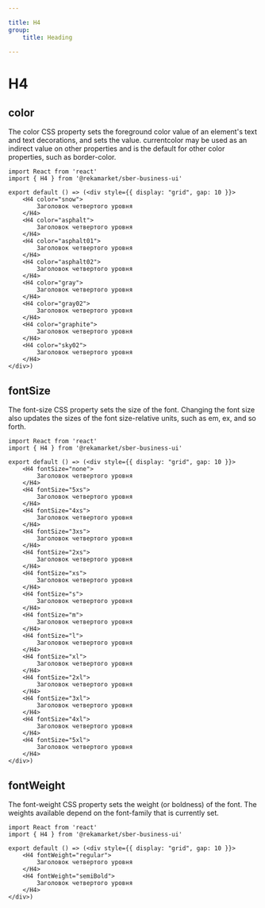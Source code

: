 ```yaml
---

title: H4
group:
	title: Heading

---
```


# H4

## color
The color CSS property sets the foreground color value of an element's text and text decorations, and sets the <currentcolor> value. currentcolor may be used as an indirect value on other properties and is the default for other color properties, such as border-color.

```tsx
import React from 'react'
import { H4 } from '@rekamarket/sber-business-ui'

export default () => (<div style={{ display: "grid", gap: 10 }}>
	<H4 color="snow">
		Заголовок четвертого уровня
	</H4>
	<H4 color="asphalt">
		Заголовок четвертого уровня
	</H4>
	<H4 color="asphalt01">
		Заголовок четвертого уровня
	</H4>
	<H4 color="asphalt02">
		Заголовок четвертого уровня
	</H4>
	<H4 color="gray">
		Заголовок четвертого уровня
	</H4>
	<H4 color="gray02">
		Заголовок четвертого уровня
	</H4>
	<H4 color="graphite">
		Заголовок четвертого уровня
	</H4>
	<H4 color="sky02">
		Заголовок четвертого уровня
	</H4>
</div>)
```

## fontSize
The font-size CSS property sets the size of the font. Changing the font size also updates the sizes of the font size-relative <length> units, such as em, ex, and so forth.

```tsx
import React from 'react'
import { H4 } from '@rekamarket/sber-business-ui'

export default () => (<div style={{ display: "grid", gap: 10 }}>
	<H4 fontSize="none">
		Заголовок четвертого уровня
	</H4>
	<H4 fontSize="5xs">
		Заголовок четвертого уровня
	</H4>
	<H4 fontSize="4xs">
		Заголовок четвертого уровня
	</H4>
	<H4 fontSize="3xs">
		Заголовок четвертого уровня
	</H4>
	<H4 fontSize="2xs">
		Заголовок четвертого уровня
	</H4>
	<H4 fontSize="xs">
		Заголовок четвертого уровня
	</H4>
	<H4 fontSize="s">
		Заголовок четвертого уровня
	</H4>
	<H4 fontSize="m">
		Заголовок четвертого уровня
	</H4>
	<H4 fontSize="l">
		Заголовок четвертого уровня
	</H4>
	<H4 fontSize="xl">
		Заголовок четвертого уровня
	</H4>
	<H4 fontSize="2xl">
		Заголовок четвертого уровня
	</H4>
	<H4 fontSize="3xl">
		Заголовок четвертого уровня
	</H4>
	<H4 fontSize="4xl">
		Заголовок четвертого уровня
	</H4>
	<H4 fontSize="5xl">
		Заголовок четвертого уровня
	</H4>
</div>)
```

## fontWeight
The font-weight CSS property sets the weight (or boldness) of the font. The weights available depend on the font-family that is currently set.

```tsx
import React from 'react'
import { H4 } from '@rekamarket/sber-business-ui'

export default () => (<div style={{ display: "grid", gap: 10 }}>
	<H4 fontWeight="regular">
		Заголовок четвертого уровня
	</H4>
	<H4 fontWeight="semiBold">
		Заголовок четвертого уровня
	</H4>
</div>)
```
